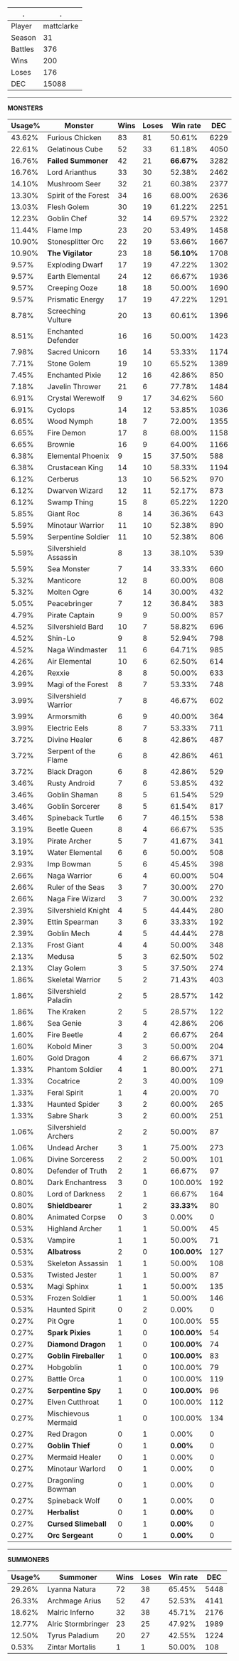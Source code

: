 .|.
|-|-
Player|mattclarke
Season|31
Battles|376
Wins|200
Loses|176
DEC|15088

---
**MONSTERS**

Usage%|Monster|Wins|Loses|Win rate|DEC|
-|-|-|-|-|-|
43.62%|Furious Chicken|83|81|50.61%|6229|
22.61%|Gelatinous Cube|52|33|61.18%|4050|
16.76%|**Failed Summoner**|42|21|**66.67%**|3282|
16.76%|Lord Arianthus|33|30|52.38%|2462|
14.10%|Mushroom Seer|32|21|60.38%|2377|
13.30%|Spirit of the Forest|34|16|68.00%|2636|
13.03%|Flesh Golem|30|19|61.22%|2251|
12.23%|Goblin Chef|32|14|69.57%|2322|
11.44%|Flame Imp|23|20|53.49%|1458|
10.90%|Stonesplitter Orc|22|19|53.66%|1667|
10.90%|**The Vigilator**|23|18|**56.10%**|1708|
9.57%|Exploding Dwarf|17|19|47.22%|1302|
9.57%|Earth Elemental|24|12|66.67%|1936|
9.57%|Creeping Ooze|18|18|50.00%|1690|
9.57%|Prismatic Energy|17|19|47.22%|1291|
8.78%|Screeching Vulture|20|13|60.61%|1396|
8.51%|Enchanted Defender|16|16|50.00%|1423|
7.98%|Sacred Unicorn|16|14|53.33%|1174|
7.71%|Stone Golem|19|10|65.52%|1389|
7.45%|Enchanted Pixie|12|16|42.86%|850|
7.18%|Javelin Thrower|21|6|77.78%|1484|
6.91%|Crystal Werewolf|9|17|34.62%|560|
6.91%|Cyclops|14|12|53.85%|1036|
6.65%|Wood Nymph|18|7|72.00%|1355|
6.65%|Fire Demon|17|8|68.00%|1158|
6.65%|Brownie|16|9|64.00%|1166|
6.38%|Elemental Phoenix|9|15|37.50%|588|
6.38%|Crustacean King|14|10|58.33%|1194|
6.12%|Cerberus|13|10|56.52%|970|
6.12%|Dwarven Wizard|12|11|52.17%|873|
6.12%|Swamp Thing|15|8|65.22%|1220|
5.85%|Giant Roc|8|14|36.36%|643|
5.59%|Minotaur Warrior|11|10|52.38%|890|
5.59%|Serpentine Soldier|11|10|52.38%|806|
5.59%|Silvershield Assassin|8|13|38.10%|539|
5.59%|Sea Monster|7|14|33.33%|660|
5.32%|Manticore|12|8|60.00%|808|
5.32%|Molten Ogre|6|14|30.00%|432|
5.05%|Peacebringer|7|12|36.84%|383|
4.79%|Pirate Captain|9|9|50.00%|857|
4.52%|Silvershield Bard|10|7|58.82%|696|
4.52%|Shin-Lo|9|8|52.94%|798|
4.52%|Naga Windmaster|11|6|64.71%|985|
4.26%|Air Elemental|10|6|62.50%|614|
4.26%|Rexxie|8|8|50.00%|633|
3.99%|Magi of the Forest|8|7|53.33%|748|
3.99%|Silvershield Warrior|7|8|46.67%|602|
3.99%|Armorsmith|6|9|40.00%|364|
3.99%|Electric Eels|8|7|53.33%|711|
3.72%|Divine Healer|6|8|42.86%|487|
3.72%|Serpent of the Flame|6|8|42.86%|461|
3.72%|Black Dragon|6|8|42.86%|529|
3.46%|Rusty Android|7|6|53.85%|432|
3.46%|Goblin Shaman|8|5|61.54%|529|
3.46%|Goblin Sorcerer|8|5|61.54%|817|
3.46%|Spineback Turtle|6|7|46.15%|538|
3.19%|Beetle Queen|8|4|66.67%|535|
3.19%|Pirate Archer|5|7|41.67%|341|
3.19%|Water Elemental|6|6|50.00%|508|
2.93%|Imp Bowman|5|6|45.45%|398|
2.66%|Naga Warrior|6|4|60.00%|504|
2.66%|Ruler of the Seas|3|7|30.00%|270|
2.66%|Naga Fire Wizard|3|7|30.00%|232|
2.39%|Silvershield Knight|4|5|44.44%|280|
2.39%|Ettin Spearman|3|6|33.33%|192|
2.39%|Goblin Mech|4|5|44.44%|278|
2.13%|Frost Giant|4|4|50.00%|348|
2.13%|Medusa|5|3|62.50%|502|
2.13%|Clay Golem|3|5|37.50%|274|
1.86%|Skeletal Warrior|5|2|71.43%|403|
1.86%|Silvershield Paladin|2|5|28.57%|142|
1.86%|The Kraken|2|5|28.57%|122|
1.86%|Sea Genie|3|4|42.86%|206|
1.60%|Fire Beetle|4|2|66.67%|264|
1.60%|Kobold Miner|3|3|50.00%|204|
1.60%|Gold Dragon|4|2|66.67%|371|
1.33%|Phantom Soldier|4|1|80.00%|271|
1.33%|Cocatrice|2|3|40.00%|109|
1.33%|Feral Spirit|1|4|20.00%|70|
1.33%|Haunted Spider|3|2|60.00%|265|
1.33%|Sabre Shark|3|2|60.00%|251|
1.06%|Silvershield Archers|2|2|50.00%|87|
1.06%|Undead Archer|3|1|75.00%|273|
1.06%|Divine Sorceress|2|2|50.00%|101|
0.80%|Defender of Truth|2|1|66.67%|97|
0.80%|Dark Enchantress|3|0|100.00%|192|
0.80%|Lord of Darkness|2|1|66.67%|164|
0.80%|**Shieldbearer**|1|2|**33.33%**|80|
0.80%|Animated Corpse|0|3|0.00%|0|
0.53%|Highland Archer|1|1|50.00%|45|
0.53%|Vampire|1|1|50.00%|71|
0.53%|**Albatross**|2|0|**100.00%**|127|
0.53%|Skeleton Assassin|1|1|50.00%|108|
0.53%|Twisted Jester|1|1|50.00%|87|
0.53%|Magi Sphinx|1|1|50.00%|135|
0.53%|Frozen Soldier|1|1|50.00%|146|
0.53%|Haunted Spirit|0|2|0.00%|0|
0.27%|Pit Ogre|1|0|100.00%|55|
0.27%|**Spark Pixies**|1|0|**100.00%**|54|
0.27%|**Diamond Dragon**|1|0|**100.00%**|74|
0.27%|**Goblin Fireballer**|1|0|**100.00%**|83|
0.27%|Hobgoblin|1|0|100.00%|79|
0.27%|Battle Orca|1|0|100.00%|119|
0.27%|**Serpentine Spy**|1|0|**100.00%**|96|
0.27%|Elven Cutthroat|1|0|100.00%|112|
0.27%|Mischievous Mermaid|1|0|100.00%|134|
0.27%|Red Dragon|0|1|0.00%|0|
0.27%|**Goblin Thief**|0|1|**0.00%**|0|
0.27%|Mermaid Healer|0|1|0.00%|0|
0.27%|Minotaur Warlord|0|1|0.00%|0|
0.27%|Dragonling Bowman|0|1|0.00%|0|
0.27%|Spineback Wolf|0|1|0.00%|0|
0.27%|**Herbalist**|0|1|**0.00%**|0|
0.27%|**Cursed Slimeball**|0|1|**0.00%**|0|
0.27%|**Orc Sergeant**|0|1|**0.00%**|0|

---
**SUMMONERS**

Usage%|Summoner|Wins|Loses|Win rate|DEC|
-|-|-|-|-|-|
29.26%|Lyanna Natura|72|38|65.45%|5448|
26.33%|Archmage Arius|52|47|52.53%|4141|
18.62%|Malric Inferno|32|38|45.71%|2176|
12.77%|Alric Stormbringer|23|25|47.92%|1989|
12.50%|Tyrus Paladium|20|27|42.55%|1224|
0.53%|Zintar Mortalis|1|1|50.00%|108|
